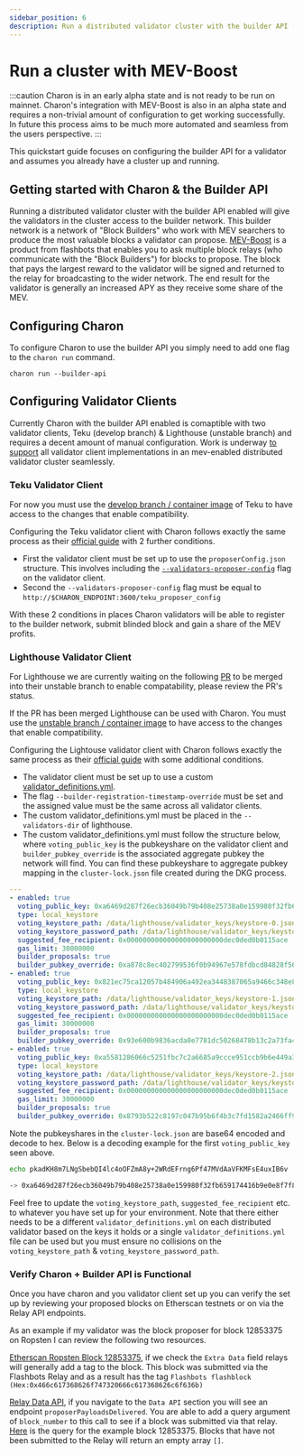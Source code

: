 ```yaml
---
sidebar_position: 6
description: Run a distributed validator cluster with the builder API (MEV-Boost)
---
```


# Run a cluster with MEV-Boost

:::caution
Charon is in an early alpha state and is not ready to be run on mainnet. Charon's integration with MEV-Boost is also in an alpha state and requires a non-trivial amount of configuration to get working successfully. In future this process aims to be much more automated and seamless from the users perspective.
:::

This quickstart guide focuses on configuring the builder API for a validator and assumes you already have a cluster up and running.

## Getting started with Charon & the Builder API

Running a distributed validator cluster with the builder API enabled will give the validators in the cluster access to the builder network. This builder network is a network of "Block Builders" who work with MEV searchers to produce the most valuable blocks a validator can propose. [MEV-Boost](https://boost.flashbots.net/) is a product from flashbots that enables you to ask multiple block relays (who communicate with the "Block Builders") for blocks to propose. The block that pays the largest reward to the validator will be signed and returned to the relay for broadcasting to the wider network. The end result for the validator is generally an increased APY as they receive some share of the MEV.

## Configuring Charon

To configure Charon to use the builder API you simply need to add one flag to the `charon run` command.

```
charon run --builder-api
```

## Configuring Validator Clients

Currently Charon with the builder API enabled is comaptible with two validator clients, Teku (develop branch) & Lighthouse (unstable branch) and requires a decent amount of manual configuration. Work is underway [to support](https://github.com/ObolNetwork/charon#project-status) all validator client implementations in an mev-enabled distributed validator cluster seamlessly.

### Teku Validator Client

For now you must use the [develop branch / container image](https://hub.docker.com/r/consensys/teku/tags) of Teku to have access to the changes that enable compatibility.

Configuring the Teku validator client with Charon follows exactly the same process as their [official guide](https://hackmd.io/@StefanBratanov/BkMlo1RO9) with 2 further conditions.

- First the validator client must be set up to use the `proposerConfig.json` structure. This involves including the [`--validators-proposer-config`](https://docs.teku.consensys.net/en/latest/Reference/CLI/CLI-Syntax/#validators-proposer-config) flag on the validator client.
- Second the `--validators-proposer-config` flag must be equal to `http://$CHARON_ENDPOINT:3600/teku_proposer_config`

With these 2 conditions in places Charon validators will be able to register to the builder network, submit blinded block and gain a share of the MEV profits.

### Lighthouse Validator Client

For Lighthouse we are currently waiting on the following [PR](https://github.com/sigp/lighthouse/pull/3445) to be merged into their unstable branch to enable compatability, please review the PR's status. 

If the PR has been merged Lighthouse can be used with Charon. You must use the [unstable branch / container image](https://hub.docker.com/r/sigp/lighthouse/tags) to have access to the changes that enable compatibility.
 

Configuring the Lightouse validator client with Charon follows exactly the same process as their [official guide](https://lighthouse-book.sigmaprime.io/builders.html) with some additional conditions.

- The validator client must be set up to use a custom [validator_definitions.yml](https://lighthouse-book.sigmaprime.io/validator-management.html).
- The flag `--builder-registration-timestamp-override` must be set and the assigned value must be the same across all validator clients.
- The custom validator_definitions.yml must be placed in the `--validators-dir` of lighthouse.
- The custom validator_definitions.yml must follow the structure below, where `voting_public_key` is the pubkeyshare on the validator client and `builder_pubkey_override` is the associated aggregate pubkey the network will find. You can find these pubkeyshare to aggregate pubkey mapping in the `cluster-lock.json` file created during the DKG process.

```yaml
---
- enabled: true
  voting_public_key: 0xa6469d287f26ecb36049b79b408e25738a0e159980f32fb659174416b9e0e8f7f8ecc55d01a54528c16c138bb1201eaf
  type: local_keystore
  voting_keystore_path: /data/lighthouse/validator_keys/keystore-0.json
  voting_keystore_password_path: /data/lighthouse/validator_keys/keystore-0.txt
  suggested_fee_recipient: 0x000000000000000000000000dec0ded0b0115ace
  gas_limit: 30000000
  builder_proposals: true
  builder_pubkey_override: 0xa878c8ec402799536f0b94967e578fdbcd84828f564d604f0db491979438357b797491399be1f22de8a44673f14c087e
- enabled: true
  voting_public_key: 0x821ec75ca12057b484906a492ea3448387065a9466c348e81e72f23139e7abdf2f38854cc9dea8d51ca615cbe15f9d2c
  type: local_keystore
  voting_keystore_path: /data/lighthouse/validator_keys/keystore-1.json
  voting_keystore_password_path: /data/lighthouse/validator_keys/keystore-1.txt
  suggested_fee_recipient: 0x000000000000000000000000dec0ded0b0115ace
  gas_limit: 30000000
  builder_proposals: true
  builder_pubkey_override: 0x93e600b9836acda0e7781dc50268478b13c2a73fa470728b8e7fd06f31d62ddbdf831cbf5b7a828276a2218f2016a2fa
- enabled: true
  voting_public_key: 0xa5581286066c5251fbc7c2a6685a9ccce951ccb9b6e449a3f90c33c971dac9b297f9a7a3f9394c8a43822ff0f2cfded1
  type: local_keystore
  voting_keystore_path: /data/lighthouse/validator_keys/keystore-2.json
  voting_keystore_password_path: /data/lighthouse/validator_keys/keystore-2.txt
  suggested_fee_recipient: 0x000000000000000000000000dec0ded0b0115ace
  gas_limit: 30000000
  builder_proposals: true
  builder_pubkey_override: 0x8793b522c8197c047b95b6f4b3c7fd1582a2466ff96eb274ee51fc699c99cbdfeb41cf576bbbbdecf2454527083edf34
```

Note the pubkeyshares in the `cluster-lock.json` are base64 encoded and decode to hex. Below is a decoding example for the first `voting_public_key` seen above.

```sh
echo pkadKH8m7LNgSbebQI4lc4oOFZmA8y+2WRdEFrng6Pf47MVdAaVFKMFsE4uxIB6v | base64 -d | hexdump -v -e '/1 "%02x" ' | (echo -n 0x && cat)

-> 0xa6469d287f26ecb36049b79b408e25738a0e159980f32fb659174416b9e0e8f7f8ecc55d01a54528c16c138bb1201eaf
```

Feel free to update the `voting_keystore_path`, `suggested_fee_recipient` etc. to whatever you have set up for your environment. Note that there either needs to be a different `validator_definitions.yml` on each distributed validator based on the keys it holds or a single `validator_definitions.yml` file can be used but you must ensure no collisions on the `voting_keystore_path` & `voting_keystore_password_path`.

### Verify Charon + Builder API is Functional

Once you have charon and you validator client set up you can verify the set up by reviewing your proposed blocks on Etherscan testnets or on via the Relay API endpoints.

As an example if my validator was the block proposer for block 12853375 on Ropsten I can review the following two resources.


[Etherscan Ropsten Block 12853375](https://ropsten.etherscan.io/block/12853375), if we check the `Extra Data` field relays will generally add a tag to the block. This block was submitted via the Flashbots Relay and as a result has the tag `Flashbots flashblock (Hex:0x466c617368626f747320666c617368626c6f636b)`

[Relay Data API](https://flashbots.notion.site/Relay-API-Spec-5fb0819366954962bc02e81cb33840f5), if you navigate to the `Data API` section you will see an endpoint `proposerPayloadsDelivered`. You are able to add a query argument of `block_number` to this call to see if a block was submitted via that relay. [Here](https://builder-relay-ropsten.flashbots.net/relay/v1/data/bidtraces/proposer_payload_delivered?block_number=12853375) is the query for the example block 12853375. Blocks that have not been submitted to the Relay will return an empty array `[]`.
